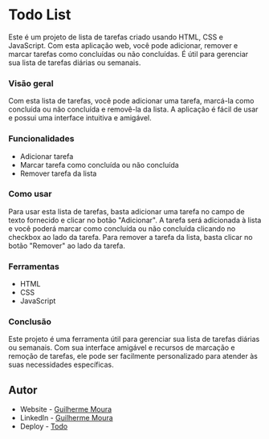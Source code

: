 # Todo List
Este é um projeto de lista de tarefas criado usando HTML, CSS e JavaScript. Com esta aplicação web, você pode adicionar, remover e marcar tarefas como concluídas ou não concluídas. É útil para gerenciar sua lista de tarefas diárias ou semanais.

### Visão geral
Com esta lista de tarefas, você pode adicionar uma tarefa, marcá-la como concluída ou não concluída e removê-la da lista. A aplicação é fácil de usar e possui uma interface intuitiva e amigável.

### Funcionalidades
- Adicionar tarefa
- Marcar tarefa como concluída ou não concluída
- Remover tarefa da lista

### Como usar
Para usar esta lista de tarefas, basta adicionar uma tarefa no campo de texto fornecido e clicar no botão "Adicionar". A tarefa será adicionada à lista e você poderá marcar como concluída ou não concluída clicando no checkbox ao lado da tarefa. Para remover a tarefa da lista, basta clicar no botão "Remover" ao lado da tarefa.

### Ferramentas
- HTML
- CSS
- JavaScript
### Conclusão
Este projeto é uma ferramenta útil para gerenciar sua lista de tarefas diárias ou semanais. Com sua interface amigável e recursos de marcação e remoção de tarefas, ele pode ser facilmente personalizado para atender às suas necessidades específicas.

## Autor
- Website - <a href="https://github.com/guilhermemh" target="_blank">Guilherme Moura</a>
- LinkedIn - <a href="https://www.linkedin.com/in/guilhermemhenrique/" target="_blank">Guilherme Moura</a>
- Deploy - <a href="https://to-do-list-nine-black.vercel.app/" target="_blank">Todo</a>
